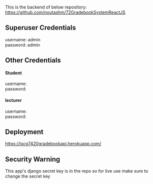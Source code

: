 This is the backend of below repository: <br>
https://github.com/noutashm/72GradebookSystemReactJS

## Superuser Credentials
username: admin <br />
password: admin

## Other Credentials
#### Student
username:  <br />
password: 

#### lecturer
username:  <br />
password: 

## Deployment
https://iscg7420gradebookapi.herokuapp.com/

## Security Warning
This app's django secret key is in the repo so for live use make sure to change the secret key


